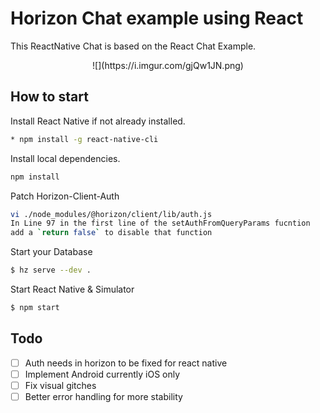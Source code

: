 # Horizon Chat example using React

This ReactNative Chat is based on the React Chat Example.
<center>![](https://i.imgur.com/gjQw1JN.png)</center>


## How to start

Install React Native if not already installed.
```bash
* npm install -g react-native-cli
```

Install local dependencies.
```bash
npm install
```

Patch Horizon-Client-Auth
```bash
vi ./node_modules/@horizon/client/lib/auth.js
In Line 97 in the first line of the setAuthFromQueryParams fucntion 
add a `return false` to disable that function
```

Start your Database
```bash
$ hz serve --dev .
```

Start React Native & Simulator
```bash
$ npm start
```


## Todo
- [ ] Auth needs in horizon to be fixed for react native
- [ ] Implement Android currently iOS only
- [ ] Fix visual gitches
- [ ] Better error handling for more stability
